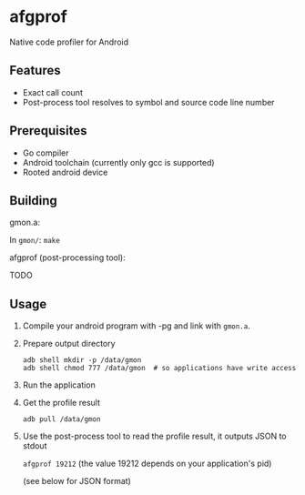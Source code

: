 afgprof
=======

Native code profiler for Android

Features
--------

* Exact call count
* Post-process tool resolves to symbol and source code line number

Prerequisites
-------------

* Go compiler
* Android toolchain (currently only gcc is supported)
* Rooted android device

Building
--------

gmon.a:

In `gmon/`: `make`

afgprof (post-processing tool):

TODO

Usage
-----

1.  Compile your android program with -pg and link with `gmon.a`.

2.  Prepare output directory

    ```
    adb shell mkdir -p /data/gmon
    adb shell chmod 777 /data/gmon  # so applications have write access
    ```

3.  Run the application

4.  Get the profile result

    `adb pull /data/gmon`

5.  Use the post-process tool to read the profile result, it outputs JSON to stdout

    `afgprof 19212` (the value 19212 depends on your application's pid)

    (see below for JSON format)
